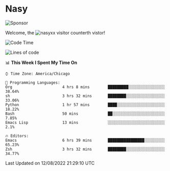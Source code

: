 # Nasy

<!--
<p align="center">
<img height="200" src="https://github-readme-stats.vercel.app/api?username=nasyxx&count_private=true&show_icons=true&theme=dracula&include_all_commits=true"/>
<img height="200" src="https://github-readme-stats.vercel.app/api/top-langs/?username=nasyxx&theme=dracula&hide=html,jupyter+notebook&count_private=true&show_icons=true"/>
</p>

  
----------------
-->

![Sponsor](https://img.shields.io/static/v1.svg?label=Sponsor&message=%E2%9D%A4&logo=GitHub&style=flat&color=pink)
 
Welcome, the ![nasyxx visitor counter](https://count.getloli.com/get/@nasyxx?theme=rule34)th vistor!
 
<!--START_SECTION:waka-->
![Code Time](http://img.shields.io/badge/Code%20Time-2%2C554%20hrs%2043%20mins-blue)

![Lines of code](https://img.shields.io/badge/From%20Hello%20World%20I%27ve%20Written-5%20Million%20lines%20of%20code-blue)

📊 **This Week I Spent My Time On** 

```text
⌚︎ Time Zone: America/Chicago

💬 Programming Languages: 
Org                      4 hrs 8 mins        █████████░░░░░░░░░░░░░░░░   38.64% 
sh                       3 hrs 32 mins       ████████░░░░░░░░░░░░░░░░░   33.06% 
Python                   1 hr 57 mins        ████░░░░░░░░░░░░░░░░░░░░░   18.22% 
Bash                     50 mins             ██░░░░░░░░░░░░░░░░░░░░░░░   7.85% 
Emacs Lisp               13 mins             ░░░░░░░░░░░░░░░░░░░░░░░░░   2.1%

🔥 Editors: 
Emacs                    6 hrs 39 mins       ████████████████░░░░░░░░░   65.23% 
Zsh                      3 hrs 32 mins       ████████░░░░░░░░░░░░░░░░░   34.77%

```


 Last Updated on 12/08/2022 21:29:10 UTC
<!--END_SECTION:waka-->

<!-- ![visitors](https://visitor-badge.laobi.icu/badge?page_id=nasyxx.nasyxx) -->
